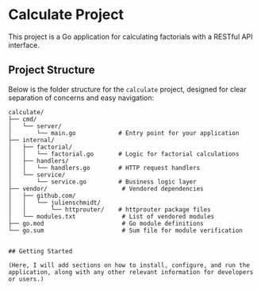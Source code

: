 # Calculate Project

This project is a Go application for calculating factorials with a RESTful API interface.

## Project Structure

Below is the folder structure for the `calculate` project, designed for clear separation of concerns and easy navigation:

```text
calculate/
├── cmd/
│   └── server/
│       └── main.go            # Entry point for your application
├── internal/
│   ├── factorial/
│   │   └── factorial.go       # Logic for factorial calculations
│   ├── handlers/
│   │   └── handlers.go        # HTTP request handlers
│   └── service/
│       └── service.go         # Business logic layer
├── vendor/                     # Vendored dependencies
│   ├── github.com/
│   │   └── julienschmidt/
│   │       └── httprouter/    # httprouter package files
│   └── modules.txt             # List of vendored modules
├── go.mod                      # Go module definitions
└── go.sum                      # Sum file for module verification


## Getting Started

(Here, I will add sections on how to install, configure, and run the application, along with any other relevant information for developers or users.)

